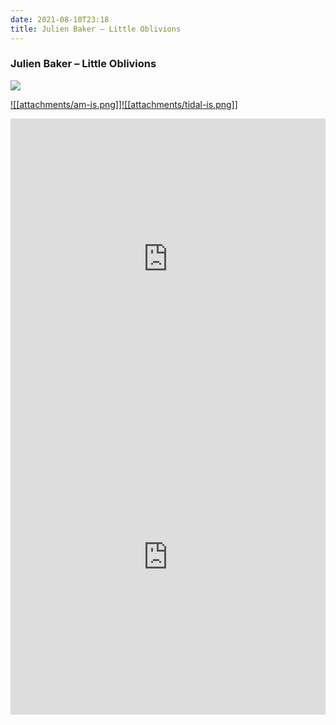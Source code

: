 ```yaml
---
date: 2021-08-10T23:18
title: Julien Baker – Little Oblivions
---
```

### Julien Baker – Little Oblivions
[![](https://img.discogs.com/6sJxQuWPPEscKtWWL-TW2XRbwGE=/fit-in/600x599/filters:strip_icc():format(jpeg):mode_rgb():quality(90)/discogs-images/R-17602210-1614467676-6214.jpeg.jpg)][1] 

[1]: https://www.discogs.com/release/17602210
[2]: https://music.apple.com/us/album/1533674989
[3]: https://listen.tidal.com/album/173654268

[![[attachments/am-is.png]]][2][![[attachments/tidal-is.png]]][3]

<iframe allow="autoplay *; encrypted-media *; fullscreen *" frameborder="0" height="450" style="width:100%;max-width:660px;overflow:hidden;background:transparent;" sandbox="allow-forms allow-popups allow-same-origin allow-scripts allow-storage-access-by-user-activation allow-top-navigation-by-user-activation" src="https://embed.music.apple.com/us/album/turn-blue/1533674989"></iframe>
<div style="position: relative; padding-bottom: 100%; height: 0; overflow: hidden; max-width: 100%;"><iframe src="https://embed.tidal.com/albums/173654268?layout=gridify" frameborder= "0" allowfullscreen style="position: absolute; top: 0; left: 0; width: 100%; height: 1px; min-height: 100%; margin: 0 auto;"></iframe></div>